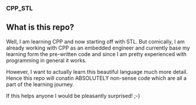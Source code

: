 ### CPP_STL

## What is this repo?

Well, I am learning CPP and now starting off with STL. But comically, I am already working with CPP as an embedded engineer and currently base my learning form the pre-written code and since I am pretty experienced with programming in general it works.

However, I want to actually learn this beautiful language much more detail. Hence this repo will conatin ABSOLUTELY non-sense code which are all a part of the learning journey.

If this helps anyone I would be pleasantly surprised! ;-)
